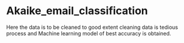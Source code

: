 # Akaike_email_classification

Here the data is to be cleaned to good extent
cleaning data is tedious process and Machine learning model of best accuracy is obtained.
